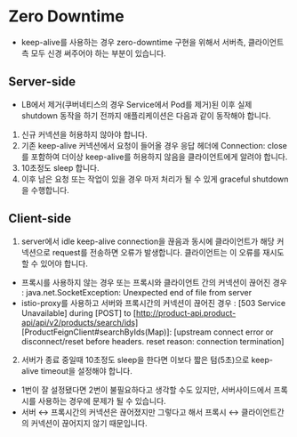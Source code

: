 # Zero Downtime

* keep-alive를 사용하는 경우 zero-downtime 구현을 위해서 서버측, 클라이언트측 모두 신경 써주어야 하는 부분이 있습니다.

## Server-side

* LB에서 제거(쿠버네티스의 경우 Service에서 Pod를 제거)된 이후 실제 shutdown 동작을 하기 전까지 애플리케이션은 다음과 같이 동작해야 합니다.

1. 신규 커넥션을 허용하지 않아야 합니다.
2. 기존 keep-alive 커넥션에서 요청이 들어올 경우 응답 헤더에 Connection: close 를 포함하여 더이상 keep-alive를 허용하지 않음을 클라이언트에게 알려야 합니다.
3. 10초정도 sleep 합니다.
4. 이후 남은 요청 또는 작업이 있을 경우 마저 처리가 될 수 있게 graceful shutdown을 수행합니다.

## Client-side

1. server에서 idle keep-alive connection을 끊음과 동시에 클라이언트가 해당 커넥션으로 request를 전송하면 오류가 발생합니다. 클라이언트는 이 오류를 재시도할 수 있어야 합니다.
  * 프록시를 사용하지 않는 경우 또는 프록시와 클라이언트 간의 커넥션이 끊어진 경우 : java.net.SocketException: Unexpected end of file from server
  * istio-proxy를 사용하고 서버와 프록시간의 커넥션이 끊어진 경우 : [503 Service Unavailable] during [POST] to [http://product-api.product-api/api/v2/products/search/ids] [ProductFeignClient#searchByIds(Map)]: [upstream connect error or disconnect/reset before headers. reset reason: connection termination]
2. 서버가 종료 중일때 10초정도 sleep을 한다면 이보다 짧은 텀(5초)으로 keep-alive timeout을 설정해야 합니다.
  * 1번이 잘 설정됐다면 2번이 불필요하다고 생각할 수도 있지만, 서버사이드에서 프록시를 사용하는 경우에 문제가 될 수 있습니다.
  * 서버 ↔ 프록시간의 커넥션은 끊어졌지만 그렇다고 해서 프록시 ↔ 클라이언트간의 커넥션이 끊어지지 않기 때문입니다.
